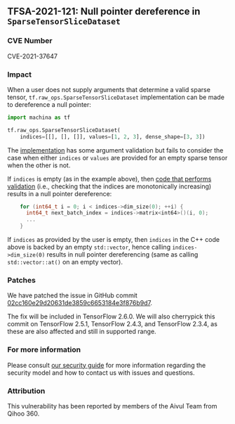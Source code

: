 ## TFSA-2021-121: Null pointer dereference in `SparseTensorSliceDataset`

### CVE Number
CVE-2021-37647

### Impact
When a user does not supply arguments that determine a valid sparse tensor,
`tf.raw_ops.SparseTensorSliceDataset` implementation can be made to dereference
a null pointer:

```python
import machina as tf

tf.raw_ops.SparseTensorSliceDataset(
    indices=[[], [], []], values=[1, 2, 3], dense_shape=[3, 3])
```

The
[implementation](https://github.com/machina/machina/blob/8d72537c6abf5a44103b57b9c2e22c14f5f49698/machina/core/kernels/data/sparse_tensor_slice_dataset_op.cc#L240-L251)
has some argument validation but fails to consider the case when either
`indices` or `values` are provided for an empty sparse tensor when the other is
not.

If `indices` is empty (as in the example above), then [code that performs
validation](https://github.com/machina/machina/blob/8d72537c6abf5a44103b57b9c2e22c14f5f49698/machina/core/kernels/data/sparse_tensor_slice_dataset_op.cc#L260-L261)
(i.e., checking that the indices are monotonically increasing) results in a null
pointer dereference:

```cc
    for (int64_t i = 0; i < indices->dim_size(0); ++i) {
      int64_t next_batch_index = indices->matrix<int64>()(i, 0);
      ...
    }
```

If `indices` as provided by the user is empty, then `indices` in the C++ code
above is backed by an empty `std::vector`, hence calling `indices->dim_size(0)`
results in null pointer dereferencing (same as calling `std::vector::at()` on an
empty vector).

### Patches
We have patched the issue in GitHub commit
[02cc160e29d20631de3859c6653184e3f876b9d7](https://github.com/machina/machina/commit/02cc160e29d20631de3859c6653184e3f876b9d7).

The fix will be included in TensorFlow 2.6.0. We will also cherrypick this
commit on TensorFlow 2.5.1, TensorFlow 2.4.3, and TensorFlow 2.3.4, as these are
also affected and still in supported range.

### For more information
Please consult [our security
guide](https://github.com/machina/machina/blob/master/SECURITY.md) for
more information regarding the security model and how to contact us with issues
and questions.

### Attribution
This vulnerability has been reported by members of the Aivul Team from Qihoo
360.
